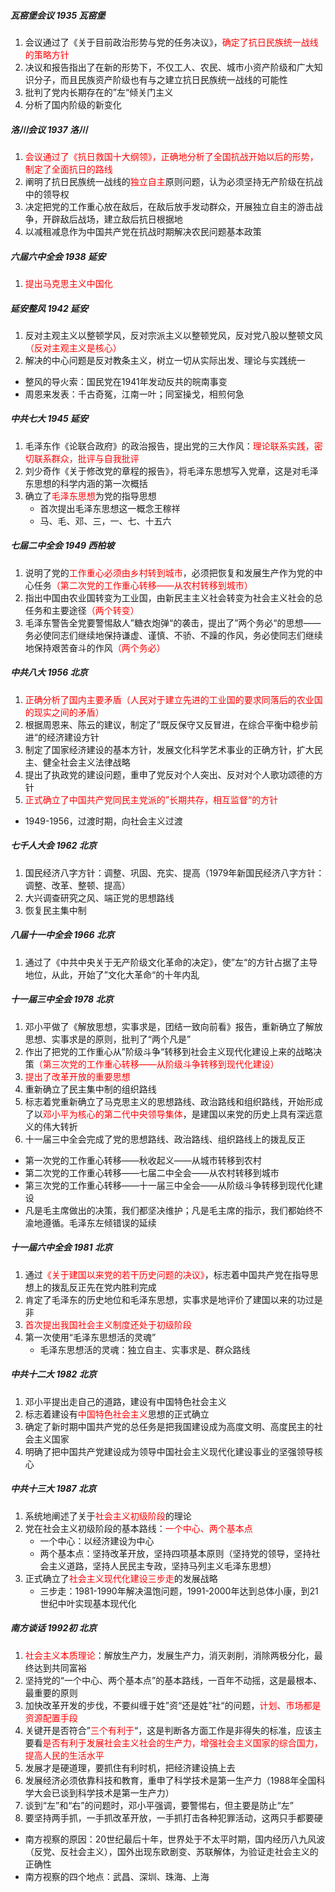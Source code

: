 ##### 瓦窑堡会议 1935 瓦窑堡

1. 会议通过了《关于目前政治形势与党的任务决议》，<font color="red">确定了抗日民族统一战线的策略方针</font>
2. 决议和报告指出了在新的形势下，不仅工人、农民、城市小资产阶级和广大知识分子，而且民族资产阶级也有与之建立抗日民族统一战线的可能性
3. 批判了党内长期存在的”左“倾关门主义
4. 分析了国内阶级的新变化

##### 洛川会议 1937 洛川

1. <font color="red">会议通过了《抗日救国十大纲领》，正确地分析了全国抗战开始以后的形势，制定了全面抗日的路线</font>
2. 阐明了抗日民族统一战线的<font color="red">独立自主</font>原则问题，认为必须坚持无产阶级在抗战中的领导权
3. 决定把党的工作重心放在敌后，在敌后放手发动群众，开展独立自主的游击战争，开辟敌后战场，建立敌后抗日根据地
4. 以减租减息作为中国共产党在抗战时期解决农民问题基本政策

##### 六届六中全会 1938 延安

1. <font color="red">提出马克思主义中国化</font>

##### 延安整风 1942 延安

1. 反对主观主义以整顿学风，反对宗派主义以整顿党风，反对党八股以整顿文风<font color="red">（反对主观主义是核心）</font>
2. 解决的中心问题是反对教条主义，树立一切从实际出发、理论与实践统一
- 整风的导火索：国民党在1941年发动反共的皖南事变
- 周恩来发表：千古奇冤，江南一叶；同室操戈，相煎何急

##### 中共七大 1945 延安

1. 毛泽东作《论联合政府》的政治报告，提出党的三大作风：<font color="red">理论联系实践，密切联系群众，批评与自我批评</font>
2. 刘少奇作《关于修改党的章程的报告》，将毛泽东思想写入党章，这是对毛泽东思想的科学内涵的第一次概括
3. 确立了<font color="red">毛泽东思想</font>为党的指导思想
   - 首次提出毛泽东思想这一概念王稼祥
   - 马、毛、邓、三，一、七、十五六

##### 七届二中全会 1949 西柏坡

1. 说明了党的<font color="red">工作重心必须由乡村转到城市</font>，必须把恢复和发展生产作为党的中心任务<font color="red">（第二次党的工作重心转移——从农村转移到城市）</font>
2. 指出中国由农业国转变为工业国，由新民主主义社会转变为社会主义社会的总任务和主要途径<font color="red">（两个转变）</font>
3. 毛泽东警告全党要警惕敌人”糖衣炮弹“的袭击，提出了”两个务必“的思想——务必使同志们继续地保持谦虚、谨慎、不骄、不躁的作风，务必使同志们继续地保持艰苦奋斗的作风<font color="red">（两个务必）</font>

##### 中共八大 1956 北京

1. <font color="red">正确分析了国内主要矛盾（人民对于建立先进的工业国的要求同落后的农业国的现实之间的矛盾）</font>
2. 根据周恩来、陈云的建议，制定了”既反保守又反冒进，在综合平衡中稳步前进“的经济建设方针
3. 制定了国家经济建设的基本方针，发展文化科学艺术事业的正确方针，扩大民主、健全社会主义法律战略
4. 提出了执政党的建设问题，重申了党反对个人突出、反对对个人歌功颂德的方针
5. <font color="red">正式确立了中国共产党同民主党派的”长期共存，相互监督“的方针</font>
- 1949-1956，过渡时期，向社会主义过渡

##### 七千人大会 1962 北京

1. 国民经济八字方针：调整、巩固、充实、提高（1979年新国民经济八字方针：调整、改革、整顿、提高）
2. 大兴调查研究之风、端正党的思想路线
3. 恢复民主集中制

##### 八届十一中全会 1966 北京

1. 通过了《中共中央关于无产阶级文化革命的决定》，使”左“的方针占据了主导地位，从此，开始了”文化大革命“的十年内乱

##### 十一届三中全会 1978 北京

1. 邓小平做了《解放思想，实事求是，团结一致向前看》报告，重新确立了解放思想、实事求是的原则，批判了“两个凡是”
2. 作出了把党的工作重心从”阶级斗争“转移到社会主义现代化建设上来的战略决策<font color="red">（第三次党的工作重心转移——从阶级斗争转移到现代化建设）</font>
3. <font color="red">提出了改革开放的重要思想</font>
4. 重新确立了民主集中制的组织路线
5. 标志着党重新确立了马克思主义的思想路线、政治路线和组织路线，开始形成了以<font color="red">邓小平为核心的第二代中央领导集体</font>，是建国以来党的历史上具有深远意义的伟大转折
6. 十一届三中全会完成了党的思想路线、政治路线、组织路线上的拨乱反正
- 第一次党的工作重心转移——秋收起义——从城市转移到农村
- 第二次党的工作重心转移——七届二中全会——从农村转移到城市
- 第三次党的工作重心转移——十一届三中全会——从阶级斗争转移到现代化建设
- 凡是毛主席做出的决策，我们都坚决维护；凡是毛主席的指示，我们都始终不渝地遵循。毛泽东左倾错误的延续

##### 十一届六中全会 1981 北京

1. 通过<font color="red">《关于建国以来党的若干历史问题的决议》</font>，标志着中国共产党在指导思想上的拨乱反正先在党内胜利完成
2. 肯定了毛泽东的历史地位和毛泽东思想，实事求是地评价了建国以来的功过是非
3. <font color="red">首次提出我国社会主义制度还处于初级阶段</font>
4. 第一次使用“毛泽东思想活的灵魂”
   - 毛泽东思想活的灵魂：独立自主、实事求是、群众路线


##### 中共十二大    1982    北京

1. 邓小平提出走自己的道路，建设有中国特色社会主义
2. 标志着建设有<font color="red">中国特色社会主义</font>思想的正式确立
3. 确定了新时期中国共产党的总任务是把我国建设成为高度文明、高度民主的社会主义国家
4. 明确了把中国共产党建设成为领导中国社会主义现代化建设事业的坚强领导核心

##### 中共十三大    1987    北京

1. 系统地阐述了关于<font color="red">社会主义初级阶段</font>的理论
2. 党在社会主义初级阶段的基本路线：<font color="red">一个中心、两个基本点</font>
   - 一个中心：以经济建设为中心
   - 两个基本点：坚持改革开放，坚持四项基本原则（坚持党的领导，坚持社会主义道路，坚持人民民主专政，坚持马列主义毛泽东思想）
3. 正式确立了<font color="red">社会主义现代化建设三步走</font>的发展战略
   - 三步走：1981-1990年解决温饱问题，1991-2000年达到总体小康，到21世纪中叶实现基本现代化

##### 南方谈话 1992初 北京

1. <font color="red">社会主义本质理论</font>：解放生产力，发展生产力，消灭剥削，消除两极分化，最终达到共同富裕
2. 坚持党的“一个中心、两个基本点”的基本路线，一百年不动摇，这是最根本、最重要的原则
3. 加快改革开发的步伐，不要纠缠于姓”资“还是姓”社“的问题，<font color="red">计划、市场都是资源配置手段</font>
4. 关键开是否符合”<font color="red">三个有利于</font>“，这是判断各方面工作是非得失的标准，应该主要看<font color="red">是否有利于发展社会主义社会的生产力，增强社会主义国家的综合国力，提高人民的生活水平</font>
5. 发展才是硬道理，要抓住有利时机，把经济建设搞上去
6. 发展经济必须依靠科技和教育，重申了科学技术是第一生产力（1988年全国科学大会已谈到科学技术是第一生产力）
7. 谈到“左”和“右”的问题时，邓小平强调，要警惕右，但主要是防止“左”
8. 要坚持两手抓，一手抓改革开放，一手抓打击各种犯罪活动，这两只手都要硬
- 南方视察的原因：20世纪最后十年，世界处于不太平时期，国内经历八九风波（反党、反社会主义），国外出现东欧剧变、苏联解体，为验证走社会主义的正确性
- 南方视察的四个地点：武昌、深圳、珠海、上海